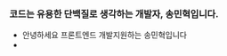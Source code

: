 <h3>코드는 유용한 단백질로 생각하는 개발자, 송민혁입니다.</h3>

<table>
  <ul>
    <li>안녕하세요 프론트엔드 개발지원하는 송민혁입니다</li>
    <li></li>
  </ul>
</table>
